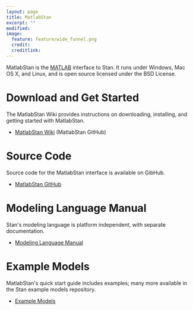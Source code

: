 ```yaml
---
layout: page
title: MatlabStan
excerpt: ""
modified:
image:
  feature: feature/wide_funnel.png
  credit:
  creditlink:
---
```


MatlabStan is the [MATLAB](http://www.mathworks.com/products/matlab/)
interface to Stan.  It runs under Windows, Mac OS X, and Linux, and
is open source licensed under the BSD License.

Download and Get Started
========================

The MatlabStan Wiki provides instructions on downloading, installing,
and getting started with MatlabStan.

* [MatlabStan Wiki](https://github.com/brian-lau/MatlabStan/wiki)
  <span class="note">(MatlabStan GitHub)</span>

Source Code
===========

Source code for the MatlabStan interface is available on GibHub.

* [MatlabStan GitHub](https://github.com/brian-lau/MatlabStan)

Modeling Language Manual
========================

Stan's modeling language is platform independent, with
separate documentation.

* [Modeling Language Manual](/documentation/)

Example Models
==============

MatlabStan's quick start guide includes examples;
many more available in the Stan example models
repository.

* [Example Models](/documentation/)
